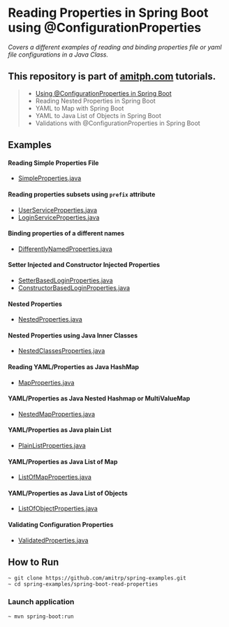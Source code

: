 # Reading Properties in Spring Boot using @ConfigurationProperties

_Covers a different examples of reading and binding properties file or yaml file configurations in a Java Class._

## This repository is part of [amitph.com](https://www.amitph.com/) tutorials.

> - [Using @ConfigurationProperties in Spring Boot](https://www.amitph.com/spring-boot-configuration-properties/)
> - Reading Nested Properties in Spring Boot
> - YAML to Map with Spring Boot
> - YAML to Java List of Objects in Spring Boot
> - Validations with @ConfigurationProperties in Spring Boot

## Examples

#### Reading Simple Properties File

- [SimpleProperties.java](src/main/java/com/amitph/spring/properties/SimpleProperties.java)

#### Reading properties subsets using `prefix` attribute

- [UserServiceProperties.java](src/main/java/com/amitph/spring/properties/prefixed/UserServiceProperties.java)
- [LoginServiceProperties.java](src/main/java/com/amitph/spring/properties/prefixed/LoginServiceProperties.java)

#### Binding properties of a different names

- [DifferentlyNamedProperties.java](src/main/java/com/amitph/spring/properties/prefixed/DifferentlyNamedProperties.java)

#### Setter Injected and Constructor Injected Properties

- [SetterBasedLoginProperties.java](src/main/java/com/amitph/spring/properties/SetterBasedLoginProperties.java)
- [ConstructorBasedLoginProperties.java](src/main/java/com/amitph/spring/properties/ConstructorBasedLoginProperties.java)

#### Nested Properties

- [NestedProperties.java](src/main/java/com/amitph/spring/properties/nested/NestedProperties.java)

#### Nested Properties using Java Inner Classes

- [NestedClassesProperties.java](src/main/java/com/amitph/spring/properties/nested/NestedClassesProperties.java)

#### Reading YAML/Properties as Java HashMap

- [MapProperties.java](src/main/java/com/amitph/spring/properties/map/MapProperties.java)

#### YAML/Properties as Java Nested Hashmap or MultiValueMap

- [NestedMapProperties.java](src/main/java/com/amitph/spring/properties/map/NestedMapProperties.java)

#### YAML/Properties as Java plain List

- [PlainListProperties.java](src/main/java/com/amitph/spring/properties/list/PlainListProperties.java)

#### YAML/Properties as Java List of Map

- [ListOfMapProperties.java](src/main/java/com/amitph/spring/properties/list/ListOfMapProperties.java)

#### YAML/Properties as Java List of Objects

- [ListOfObjectProperties.java](src/main/java/com/amitph/spring/properties/list/ListOfObjectProperties.java)

#### Validating Configuration Properties

- [ValidatedProperties.java](src/main/java/com/amitph/spring/properties/validated/ValidatedProperties.java)




## How to Run
```
~ git clone https://github.com/amitrp/spring-examples.git
~ cd spring-examples/spring-boot-read-properties
```

### Launch application
```
~ mvn spring-boot:run
```  

